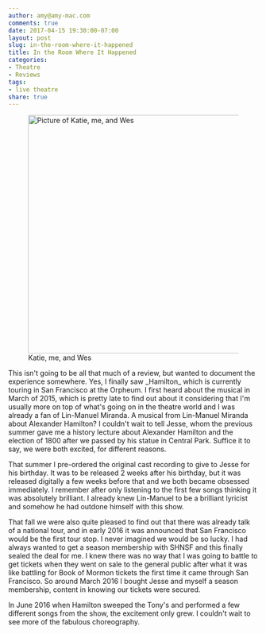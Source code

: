 ```yaml
---
author: amy@amy-mac.com
comments: true
date: 2017-04-15 19:30:00-07:00
layout: post
slug: in-the-room-where-it-happened
title: In the Room Where It Happened
categories:
- Theatre
- Reviews
tags:
- live theatre
share: true
---
```


<p>
  <figure class="text-center">
    <a class="th" href="https://www.flickr.com/photos/amy_sloan/14105247622" title="IMG_5506 by Amy MacKinnon, on Flickr">
      <img src="https://farm3.staticflickr.com/2935/14105247622_6cf0cbbb50_z.jpg" width="640" height="480" alt="Picture of Katie, me, and Wes">
    </a>
    <figcaption>Katie, me, and Wes</figcaption>
  </figure>
  This isn't going to be all that much of a review, but wanted to document the experience somewhere. Yes, I finally saw _Hamilton_ which is currently touring in San Francisco at the Orpheum. I first heard about the musical in March of 2015, which is pretty late to find out about it considering that I'm usually more on top of what's going on in the theatre world and I was already a fan of Lin-Manuel Miranda. A musical from Lin-Manuel Miranda about Alexander Hamilton? I couldn't wait to tell Jesse, whom the previous summer gave me a history lecture about Alexander Hamilton and the election of 1800 after we passed by his statue in Central Park. Suffice it to say, we were both excited, for different reasons.
</p>

That summer I pre-ordered the original cast recording to give to Jesse for his birthday. It was to be released 2 weeks after his birthday, but it was released digitally a few weeks before that and we both became obsessed immediately. I remember after only listening to the first few songs thinking it was absolutely brilliant. I already knew Lin-Manuel to be a brilliant lyricist and somehow he had outdone himself with this show.

That fall we were also quite pleased to find out that there was already talk of a national tour, and in early 2016 it was announced that San Francisco would be the first tour stop. I never imagined we would be so lucky. I had always wanted to get a season membership with SHNSF and this finally sealed the deal for me. I knew there was no way that I was going to battle to get tickets when they went on sale to the general public after what it was like battling for Book of Mormon tickets the first time it came through San Francisco. So around March 2016 I bought Jesse and myself a season membership, content in knowing our tickets were secured.

In June 2016 when Hamilton sweeped the Tony's and performed a few different songs from the show, the excitement only grew. I couldn't wait to see more of the fabulous choreography.
